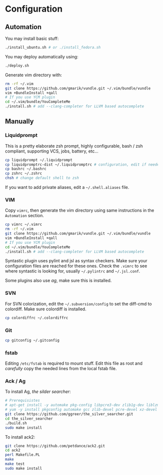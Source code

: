 Configuration
=============

Automation
----------

You may install basic stuff:
```bash
./install_ubuntu.sh # or ./install_fedora.sh
```
You may deploy automatically using:
```bash
./deploy.sh
```
Generate vim directory with:
```bash
rm -rf ~/.vim
git clone https://github.com/gmarik/vundle.git ~/.vim/bundle/vundle
vim +BundleInstall +qall
# If you use YCM plugin
cd ~/.vim/bundle/YouCompleteMe
./install.sh # add --clang-completer for LLVM based autocomplete
```

Manually
--------

### Liquidprompt

This is a pretty elaborate zsh prompt, highly configurable, bash / zsh
compliant, supporting VCS, jobs, battery, etc...
```bash
cp liquidprompt ~/.liquidprompt
cp liquidpromptrc-dist ~/.liquidpromptrc # configuration, edit if needed
cp bashrc ~/.bashrc
cp zshrc ~/.zshrc
chsh # change default shell to zsh
```
If you want to add private aliases, edit a `~/.shell.aliases` file.

### VIM

Copy `vimrc`, then generate the vim directory using same instructions in the `Automation` section.
```bash
cp vimrc ~/.vimrc
rm -rf ~/.vim
git clone https://github.com/gmarik/vundle.git ~/.vim/bundle/vundle
vim +BundleInstall +qall
# If you use YCM plugin
cd ~/.vim/bundle/YouCompleteMe
./install.sh # add --clang-completer for LLVM based autocomplete
```

Syntastic plugin uses pylint and jsl as syntax checkers. Make sure your
configuration files are reached for these ones. Check the `.vimrc` to see
where syntastic is looking for, usually `~/.pylintrc` and `~/.jsl.conf`.

Some plugins also use *ag*, make sure this is installed.

### SVN

For SVN colorization, edit the `~/.subversion/config` to set the diff-cmd
to colordiff. Make sure colordiff is installed.
```bash
cp colordiffrc ~/.colordiffrc
```

### Git

```bash
cp gitconfig ~/.gitconfig
```

### fstab

Editing `/etc/fstab` is required to mount stuff. Edit this file
as root and *carefully* copy the needed lines from the local fstab file.

### Ack / Ag

To install Ag, *the silder searcher*:
```bash
# Prerequisistes
# apt-get install -y automake pkg-config libpcre3-dev zlib1g-dev liblzma-dev
# yum -y install pkgconfig automake gcc zlib-devel pcre-devel xz-devel
git clone https://github.com/ggreer/the_silver_searcher.git
cd the_silver_searcher
./build.sh
sudo make install
```

To install ack2:
```bash
git clone https://github.com/petdance/ack2.git
cd ack2
perl Makefile.PL
make
make test
sudo make install
```

